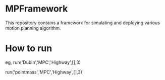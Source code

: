 # MPFramework
This repository contains a framework for simulating and deploying various motion planning algorithm.

# How to run
eg,
 run('Dubin','MPC','Highway',[],3)
 
 run('pointmass','MPC','Highway',[],3)



